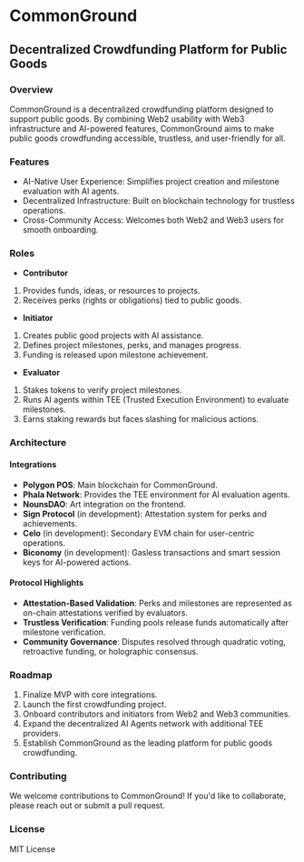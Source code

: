 # CommonGround
## Decentralized Crowdfunding Platform for Public Goods

### Overview
CommonGround is a decentralized crowdfunding platform designed to support public goods. By combining Web2 usability with Web3 infrastructure and AI-powered features, CommonGround aims to make public goods crowdfunding accessible, trustless, and user-friendly for all.

### Features
* AI-Native User Experience: Simplifies project creation and milestone evaluation with AI agents.
* Decentralized Infrastructure: Built on blockchain technology for trustless operations.
* Cross-Community Access: Welcomes both Web2 and Web3 users for smooth onboarding.
### Roles
* **Contributor**
 1. Provides funds, ideas, or resources to projects.
 2. Receives perks (rights or obligations) tied to public goods.
* **Initiator**
 1. Creates public good projects with AI assistance.
 2. Defines project milestones, perks, and manages progress.
 3. Funding is released upon milestone achievement.
* **Evaluator**
 1. Stakes tokens to verify project milestones.
 2. Runs AI agents within TEE (Trusted Execution Environment) to evaluate milestones.
 3. Earns staking rewards but faces slashing for malicious actions.
### Architecture
#### Integrations
* **Polygon POS**: Main blockchain for CommonGround.
* **Phala Network**: Provides the TEE environment for AI evaluation agents.
* **NounsDAO**: Art integration on the frontend.
* **Sign Protocol** (in development): Attestation system for perks and achievements.
* **Celo** (in development): Secondary EVM chain for user-centric operations.
* **Biconomy** (in development): Gasless transactions and smart session keys for AI-powered actions.
#### Protocol Highlights
* **Attestation-Based Validation**: Perks and milestones are represented as on-chain attestations verified by evaluators.
* **Trustless Verification**: Funding pools release funds automatically after milestone verification.
* **Community Governance**: Disputes resolved through quadratic voting, retroactive funding, or holographic consensus.
### Roadmap
1. Finalize MVP with core integrations.
2. Launch the first crowdfunding project.
3. Onboard contributors and initiators from Web2 and Web3 communities.
4. Expand the decentralized AI Agents network with additional TEE providers.
5. Establish CommonGround as the leading platform for public goods crowdfunding.
### Contributing
We welcome contributions to CommonGround! If you'd like to collaborate, please reach out or submit a pull request.

### License
MIT License

